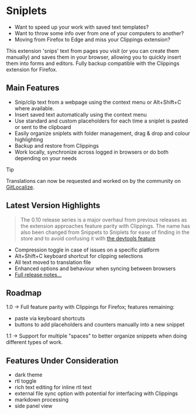 # Sniplets

- Want to speed up your work with saved text templates?
- Want to throw some info over from one of your computers to another?
- Moving from Firefox to Edge and miss your Clippings extension?

This extension 'snips' text from pages you visit (or you can create them manually) and saves them in your browser, allowing you to quickly insert them into forms and editors. Fully backup compatible with the Clippings extension for Firefox.

## Main Features

- Snip/clip text from a webpage using the context menu or Alt+Shift+C where available.
- Insert saved text automatically using the context menu
- Use standard and custom placeholders for each time a sniplet is pasted or sent to the clipboard
- Easily organize sniplets with folder management, drag & drop and colour highlighting
- Backup and restore from Clippings
- Work locally, synchronize across logged in browsers or do both depending on your needs

> [!TIP]
> Translations can now be requested and worked on by the community on [GitLocalize](https://gitlocalize.com/repo/9628).

## Latest Version Highlights

> The 0.10 release series is a major overhaul from previous releases as the extension approaches feature parity with Clippings. The name has also been changed from Snippets to Sniplets for ease of finding in the store and to avoid confusing it with [the devtools feature](https://developer.chrome.com/docs/devtools/javascript/snippets/)

- Compression toggle in case of issues on a specific platform
- Alt+Shift+C keyboard shortcut for clipping selections
- All text moved to translation file
- Enhanced options and behaviour when syncing between browsers
- [Full release notes…](https://github.com/AppliedElegance/Sniplets/blob/dev/CHANGELOG.md)

## Roadmap

1.0 -> Full feature parity with Clippings for Firefox; features remaining:

- paste via keyboard shortcuts
- buttons to add placeholders and counters manually into a new snippet

1.1 -> Support for multiple "spaces" to better organize snippets when doing different types of work.

## Features Under Consideration

- dark theme
- rtl toggle
- rich text editing for inline rtl text
- external file sync option with potential for interfacing with Clippings
- markdown processing
- side panel view
